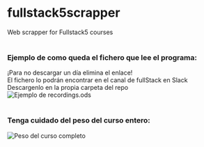# fullstack5scrapper
Web scrapper for Fullstack5 courses
<br>
<br>
### Ejemplo de como queda el fichero que lee el programa:
¡Para no descargar un día elimina el enlace!<br>
El fichero lo podrán encontrar en el canal de fullStack en Slack<br>
Descargenlo en la propia carpeta del repo<br>
![Ejemplo de recordings.ods](https://github.com/JuanDaniel2510/fullstack5scrapper/blob/master/doc/recordingsExample.png?raw=true)<br>
<br>
### Tenga cuidado del peso del curso entero:<br>
![Peso del curso completo](https://github.com/JuanDaniel2510/fullstack5scrapper/blob/master/doc/fullCourseWeight.png?raw=true)<br>